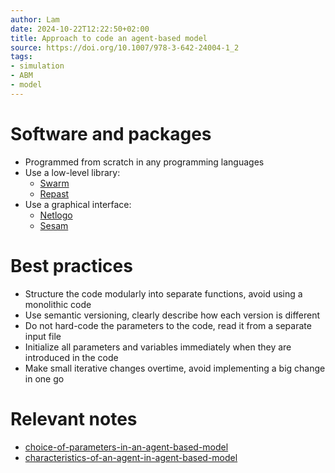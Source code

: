 ```yaml
---
author: Lam
date: 2024-10-22T12:22:50+02:00
title: Approach to code an agent-based model
source: https://doi.org/10.1007/978-3-642-24004-1_2
tags:
- simulation
- ABM
- model
---
```


# Software and packages

- Programmed from scratch in any programming languages
- Use a low-level library:
  - [Swarm](http://www.swarm.org/wiki/Swarm_main_page)
  - [Repast](https://repast.github.io/)
- Use a graphical interface:
  - [Netlogo](https://ccl.northwestern.edu/netlogo/)
  - [Sesam](https://multiagentsimulation.com/)

# Best practices

- Structure the code modularly into separate functions, avoid using a monolithic code
- Use semantic versioning, clearly describe how each version is different
- Do not hard-code the parameters to the code, read it from a separate input file
- Initialize all parameters and variables immediately when they are introduced in the code
- Make small iterative changes overtime, avoid implementing a big change in one go

# Relevant notes

- [choice-of-parameters-in-an-agent-based-model](Projects/choice-of-parameters-in-an-agent-based-model.md) 
- [characteristics-of-an-agent-in-agent-based-model](Projects/characteristics-of-an-agent-in-agent-based-model.md) 
